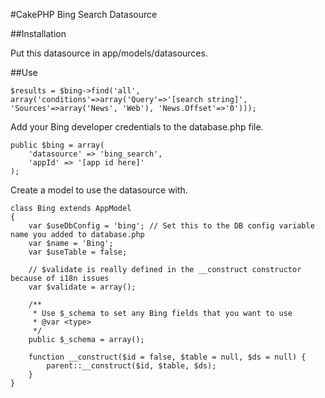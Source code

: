 #CakePHP Bing Search Datasource


##Installation

Put this datasource in app/models/datasources.

##Use

	$results = $bing->find('all', array('conditions'=>array('Query'=>'[search string]', 'Sources'=>array('News', 'Web'), 'News.Offset'=>'0')));

Add your Bing developer credentials to the database.php file.

	public $bing = array(
		'datasource' => 'bing_search',
		'appId' => '[app id here]'
	);

Create a model to use the datasource with.

	class Bing extends AppModel
	{
		var $useDbConfig = 'bing'; // Set this to the DB config variable name you added to database.php
		var $name = 'Bing';
		var $useTable = false;
		
		// $validate is really defined in the __construct constructor because of i18n issues
		var $validate = array();
		
		/**
		 * Use $_schema to set any Bing fields that you want to use
		 * @var <type>
		 */
		public $_schema = array();
	
		function __construct($id = false, $table = null, $ds = null) {
			parent::__construct($id, $table, $ds);
		}
	}
